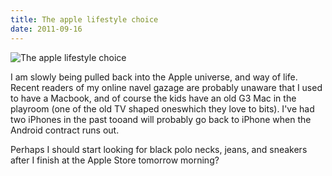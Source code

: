 ```yaml
---
title: The apple lifestyle choice
date: 2011-09-16
---
```


![The apple lifestyle choice](https://source.unsplash.com/qTpc0Vj4YoE/1600x900)

I am slowly being pulled back into the Apple universe, and way of life. Recent readers of my online navel gazage are probably unaware that I used to have a Macbook, and of course the kids have an old G3 Mac in the playroom (one of the old TV shaped oneswhich they love to bits). I've had two iPhones in the past tooand will probably go back to iPhone when the Android contract runs out.

Perhaps I should start looking for black polo necks, jeans, and sneakers after I finish at the Apple Store tomorrow morning?
